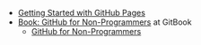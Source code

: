 * [Getting Started with GitHub Pages](https://guides.github.com/features/pages/)
* [Book: GitHub for Non-Programmers](https://tvanantwerp.gitbooks.io/github-for-non-programmers/content/) at GitBook  
  * [GitHub for Non-Programmers](https://github.com/tvanantwerp/github-for-non-programmers)
